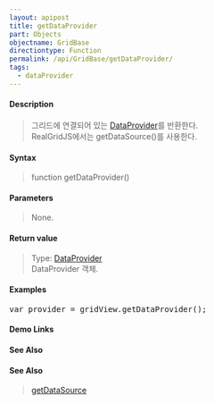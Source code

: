 ```yaml
---
layout: apipost
title: getDataProvider
part: Objects
objectname: GridBase
directiontype: Function
permalink: /api/GridBase/getDataProvider/
tags:
  - dataProvider
---
```



#### Description

> 그리드에 연결되어 있는 [DataProvider](/api/DataProvider/)를 반환한다.  
> RealGridJS에서는 getDataSource()를 사용한다.

#### Syntax

> function getDataProvider()

#### Parameters

> None.

#### Return value

> Type: [DataProvider](/api/DataProvider/)  
> DataProvider 객체.

#### Examples 

<pre class="prettyprint">
var provider = gridView.getDataProvider();
</pre>

#### Demo Links
#### See Also

#### See Also
> [getDataSource](/api/GridBase/getDataSource)